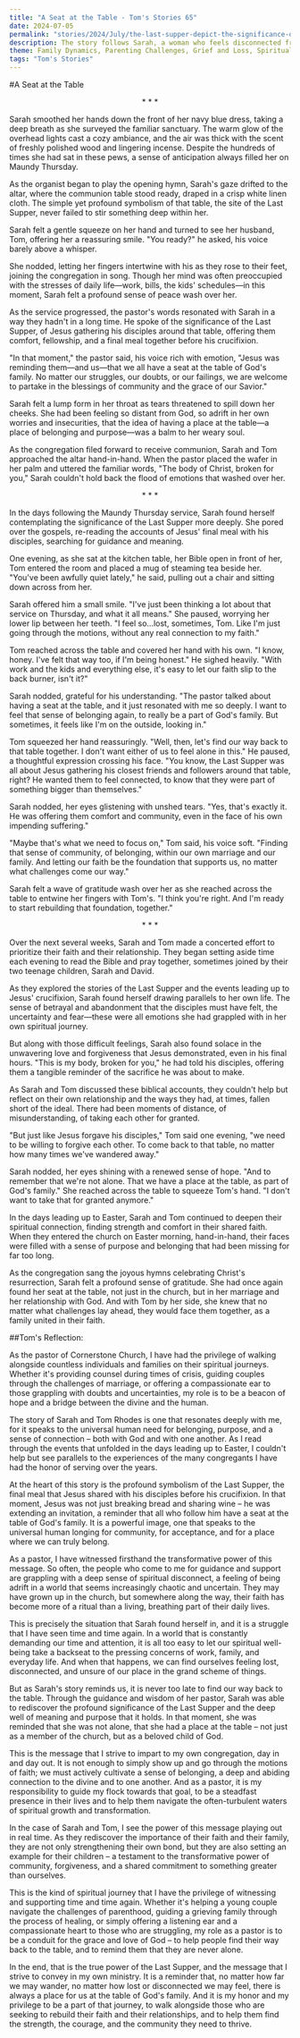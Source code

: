 ```yaml
---
title: "A Seat at the Table - Tom's Stories 65"
date: 2024-07-05
permalink: "stories/2024/July/the-last-supper-depict-the-significance-of-the-last-supper-for-modern-christians/"
description: The story follows Sarah, a woman who feels disconnected from her faith, until a Maundy Thursday service reminds her of the profound symbolism of the Last Supper and the importance of having a seat at the table in God's family. Sarah and her husband Tom then recommit to their spiritual journey, strengthening their marriage and family through shared faith and community.
theme: Family Dynamics, Parenting Challenges, Grief and Loss, Spiritual Growth, Pastoral Guidance
tags: "Tom's Stories"
---
```

#A Seat at the Table

<center>* * *</center>

Sarah smoothed her hands down the front of her navy blue dress, taking a deep breath as she surveyed the familiar sanctuary. The warm glow of the overhead lights cast a cozy ambiance, and the air was thick with the scent of freshly polished wood and lingering incense. Despite the hundreds of times she had sat in these pews, a sense of anticipation always filled her on Maundy Thursday.

As the organist began to play the opening hymn, Sarah's gaze drifted to the altar, where the communion table stood ready, draped in a crisp white linen cloth. The simple yet profound symbolism of that table, the site of the Last Supper, never failed to stir something deep within her.

Sarah felt a gentle squeeze on her hand and turned to see her husband, Tom, offering her a reassuring smile. "You ready?" he asked, his voice barely above a whisper.

She nodded, letting her fingers intertwine with his as they rose to their feet, joining the congregation in song. Though her mind was often preoccupied with the stresses of daily life—work, bills, the kids' schedules—in this moment, Sarah felt a profound sense of peace wash over her.

As the service progressed, the pastor's words resonated with Sarah in a way they hadn't in a long time. He spoke of the significance of the Last Supper, of Jesus gathering his disciples around that table, offering them comfort, fellowship, and a final meal together before his crucifixion.

"In that moment," the pastor said, his voice rich with emotion, "Jesus was reminding them—and us—that we all have a seat at the table of God's family. No matter our struggles, our doubts, or our failings, we are welcome to partake in the blessings of community and the grace of our Savior."

Sarah felt a lump form in her throat as tears threatened to spill down her cheeks. She had been feeling so distant from God, so adrift in her own worries and insecurities, that the idea of having a place at the table—a place of belonging and purpose—was a balm to her weary soul.

As the congregation filed forward to receive communion, Sarah and Tom approached the altar hand-in-hand. When the pastor placed the wafer in her palm and uttered the familiar words, "The body of Christ, broken for you," Sarah couldn't hold back the flood of emotions that washed over her.

<center>* * *</center>

In the days following the Maundy Thursday service, Sarah found herself contemplating the significance of the Last Supper more deeply. She pored over the gospels, re-reading the accounts of Jesus' final meal with his disciples, searching for guidance and meaning.

One evening, as she sat at the kitchen table, her Bible open in front of her, Tom entered the room and placed a mug of steaming tea beside her. "You've been awfully quiet lately," he said, pulling out a chair and sitting down across from her.

Sarah offered him a small smile. "I've just been thinking a lot about that service on Thursday, and what it all means." She paused, worrying her lower lip between her teeth. "I feel so...lost, sometimes, Tom. Like I'm just going through the motions, without any real connection to my faith."

Tom reached across the table and covered her hand with his own. "I know, honey. I've felt that way too, if I'm being honest." He sighed heavily. "With work and the kids and everything else, it's easy to let our faith slip to the back burner, isn't it?"

Sarah nodded, grateful for his understanding. "The pastor talked about having a seat at the table, and it just resonated with me so deeply. I want to feel that sense of belonging again, to really be a part of God's family. But sometimes, it feels like I'm on the outside, looking in."

Tom squeezed her hand reassuringly. "Well, then, let's find our way back to that table together. I don't want either of us to feel alone in this." He paused, a thoughtful expression crossing his face. "You know, the Last Supper was all about Jesus gathering his closest friends and followers around that table, right? He wanted them to feel connected, to know that they were part of something bigger than themselves."

Sarah nodded, her eyes glistening with unshed tears. "Yes, that's exactly it. He was offering them comfort and community, even in the face of his own impending suffering."

"Maybe that's what we need to focus on," Tom said, his voice soft. "Finding that sense of community, of belonging, within our own marriage and our family. And letting our faith be the foundation that supports us, no matter what challenges come our way."

Sarah felt a wave of gratitude wash over her as she reached across the table to entwine her fingers with Tom's. "I think you're right. And I'm ready to start rebuilding that foundation, together."

<center>* * *</center>

Over the next several weeks, Sarah and Tom made a concerted effort to prioritize their faith and their relationship. They began setting aside time each evening to read the Bible and pray together, sometimes joined by their two teenage children, Sarah and David.

As they explored the stories of the Last Supper and the events leading up to Jesus' crucifixion, Sarah found herself drawing parallels to her own life. The sense of betrayal and abandonment that the disciples must have felt, the uncertainty and fear—these were all emotions she had grappled with in her own spiritual journey.

But along with those difficult feelings, Sarah also found solace in the unwavering love and forgiveness that Jesus demonstrated, even in his final hours. "This is my body, broken for you," he had told his disciples, offering them a tangible reminder of the sacrifice he was about to make.

As Sarah and Tom discussed these biblical accounts, they couldn't help but reflect on their own relationship and the ways they had, at times, fallen short of the ideal. There had been moments of distance, of misunderstanding, of taking each other for granted.

"But just like Jesus forgave his disciples," Tom said one evening, "we need to be willing to forgive each other. To come back to that table, no matter how many times we've wandered away."

Sarah nodded, her eyes shining with a renewed sense of hope. "And to remember that we're not alone. That we have a place at the table, as part of God's family." She reached across the table to squeeze Tom's hand. "I don't want to take that for granted anymore."

In the days leading up to Easter, Sarah and Tom continued to deepen their spiritual connection, finding strength and comfort in their shared faith. When they entered the church on Easter morning, hand-in-hand, their faces were filled with a sense of purpose and belonging that had been missing for far too long.

As the congregation sang the joyous hymns celebrating Christ's resurrection, Sarah felt a profound sense of gratitude. She had once again found her seat at the table, not just in the church, but in her marriage and her relationship with God. And with Tom by her side, she knew that no matter what challenges lay ahead, they would face them together, as a family united in their faith.

##Tom's Reflection: 

As the pastor of Cornerstone Church, I have had the privilege of walking alongside countless individuals and families on their spiritual journeys. Whether it's providing counsel during times of crisis, guiding couples through the challenges of marriage, or offering a compassionate ear to those grappling with doubts and uncertainties, my role is to be a beacon of hope and a bridge between the divine and the human.

The story of Sarah and Tom Rhodes is one that resonates deeply with me, for it speaks to the universal human need for belonging, purpose, and a sense of connection – both with God and with one another. As I read through the events that unfolded in the days leading up to Easter, I couldn't help but see parallels to the experiences of the many congregants I have had the honor of serving over the years.

At the heart of this story is the profound symbolism of the Last Supper, the final meal that Jesus shared with his disciples before his crucifixion. In that moment, Jesus was not just breaking bread and sharing wine – he was extending an invitation, a reminder that all who follow him have a seat at the table of God's family. It is a powerful image, one that speaks to the universal human longing for community, for acceptance, and for a place where we can truly belong.

As a pastor, I have witnessed firsthand the transformative power of this message. So often, the people who come to me for guidance and support are grappling with a deep sense of spiritual disconnect, a feeling of being adrift in a world that seems increasingly chaotic and uncertain. They may have grown up in the church, but somewhere along the way, their faith has become more of a ritual than a living, breathing part of their daily lives.

This is precisely the situation that Sarah found herself in, and it is a struggle that I have seen time and time again. In a world that is constantly demanding our time and attention, it is all too easy to let our spiritual well-being take a backseat to the pressing concerns of work, family, and everyday life. And when that happens, we can find ourselves feeling lost, disconnected, and unsure of our place in the grand scheme of things.

But as Sarah's story reminds us, it is never too late to find our way back to the table. Through the guidance and wisdom of her pastor, Sarah was able to rediscover the profound significance of the Last Supper and the deep well of meaning and purpose that it holds. In that moment, she was reminded that she was not alone, that she had a place at the table – not just as a member of the church, but as a beloved child of God.

This is the message that I strive to impart to my own congregation, day in and day out. It is not enough to simply show up and go through the motions of faith; we must actively cultivate a sense of belonging, a deep and abiding connection to the divine and to one another. And as a pastor, it is my responsibility to guide my flock towards that goal, to be a steadfast presence in their lives and to help them navigate the often-turbulent waters of spiritual growth and transformation.

In the case of Sarah and Tom, I see the power of this message playing out in real time. As they rediscover the importance of their faith and their family, they are not only strengthening their own bond, but they are also setting an example for their children – a testament to the transformative power of community, forgiveness, and a shared commitment to something greater than ourselves.

This is the kind of spiritual journey that I have the privilege of witnessing and supporting time and time again. Whether it's helping a young couple navigate the challenges of parenthood, guiding a grieving family through the process of healing, or simply offering a listening ear and a compassionate heart to those who are struggling, my role as a pastor is to be a conduit for the grace and love of God – to help people find their way back to the table, and to remind them that they are never alone.

In the end, that is the true power of the Last Supper, and the message that I strive to convey in my own ministry. It is a reminder that, no matter how far we may wander, no matter how lost or disconnected we may feel, there is always a place for us at the table of God's family. And it is my honor and my privilege to be a part of that journey, to walk alongside those who are seeking to rebuild their faith and their relationships, and to help them find the strength, the courage, and the community they need to thrive.

